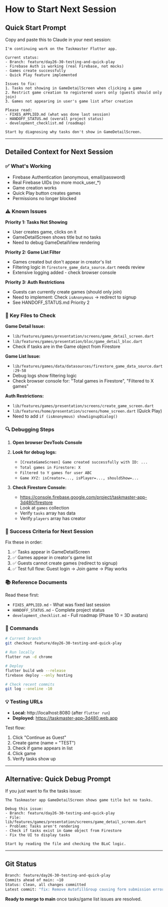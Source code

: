 # How to Start Next Session

## Quick Start Prompt

Copy and paste this to Claude in your next session:

```
I'm continuing work on the Taskmaster Flutter app.

Current status:
- Branch: feature/day26-30-testing-and-quick-play
- Firebase Auth is working (real Firebase, not mocks)
- Games create successfully
- Quick Play feature implemented

Issues to fix:
1. Tasks not showing in GameDetailScreen when clicking a game
2. Restrict game creation to registered users only (guests should only join)
3. Games not appearing in user's game list after creation

Please read:
- FIXES_APPLIED.md (what was done last session)
- HANDOFF_STATUS.md (overall project status)
- development_checklist.md (roadmap)

Start by diagnosing why tasks don't show in GameDetailScreen.
```

---

## Detailed Context for Next Session

### ✅ What's Working
- Firebase Authentication (anonymous, email/password)
- Real Firebase UIDs (no more mock_user_*)
- Game creation works
- Quick Play button creates games
- Permissions no longer blocked

### ⚠️ Known Issues

**Priority 1: Tasks Not Showing**
- User creates game, clicks on it
- GameDetailScreen shows title but no tasks
- Need to debug GameDetailView rendering

**Priority 2: Game List Filter**
- Games created but don't appear in creator's list
- Filtering logic in `firestore_game_data_source.dart` needs review
- Extensive logging added - check browser console

**Priority 3: Auth Restrictions**
- Guests can currently create games (should only join)
- Need to implement: Check `isAnonymous` → redirect to signup
- See HANDOFF_STATUS.md Priority 2

### 📂 Key Files to Check

**Game Detail Issue:**
- `lib/features/games/presentation/screens/game_detail_screen.dart`
- `lib/features/games/presentation/bloc/game_detail_bloc.dart`
- Check if tasks are in the Game object from Firestore

**Game List Issue:**
- `lib/features/games/data/datasources/firestore_game_data_source.dart:29-58`
- Debug logs show filtering logic
- Check browser console for: "Total games in Firestore", "Filtered to X games"

**Auth Restrictions:**
- `lib/features/games/presentation/screens/create_game_screen.dart`
- `lib/features/home/presentation/screens/home_screen.dart` (Quick Play)
- Need to add `if (isAnonymous) showSignupDialog()`

### 🔍 Debugging Steps

1. **Open browser DevTools Console**
2. **Look for debug logs:**
   - `[CreateGameScreen] Game created successfully with ID: ...`
   - `Total games in Firestore: X`
   - `Filtered to Y games for user ABC`
   - `Game XYZ: isCreator=..., isPlayer=..., shouldShow=...`

3. **Check Firestore Console:**
   - https://console.firebase.google.com/project/taskmaster-app-3d480/firestore
   - Look at `games` collection
   - Verify `tasks` array has data
   - Verify `players` array has creator

### 🎯 Success Criteria for Next Session

Fix these in order:
1. ✅ Tasks appear in GameDetailScreen
2. ✅ Games appear in creator's game list
3. ✅ Guests cannot create games (redirect to signup)
4. ✅ Test full flow: Guest login → Join game → Play works

### 📚 Reference Documents

Read these first:
- `FIXES_APPLIED.md` - What was fixed last session
- `HANDOFF_STATUS.md` - Complete project status
- `development_checklist.md` - Full roadmap (Phase 10 = 3D avatars)

### 🚀 Commands

```bash
# Current branch
git checkout feature/day26-30-testing-and-quick-play

# Run locally
flutter run -d chrome

# Deploy
flutter build web --release
firebase deploy --only hosting

# Check recent commits
git log --oneline -10
```

### 💡 Testing URLs

- **Local:** http://localhost:8080 (after `flutter run`)
- **Deployed:** https://taskmaster-app-3d480.web.app

Test flow:
1. Click "Continue as Guest"
2. Create game (name = "TEST")
3. Check if game appears in list
4. Click game
5. Verify tasks show up

---

## Alternative: Quick Debug Prompt

If you just want to fix the tasks issue:

```
The Taskmaster app GameDetailScreen shows game title but no tasks.

Debug this issue:
- Branch: feature/day26-30-testing-and-quick-play
- File: lib/features/games/presentation/screens/game_detail_screen.dart
- Problem: Tasks aren't rendering
- Check if tasks exist in Game object from Firestore
- Fix the UI to display tasks

Start by reading the file and checking the BLoC logic.
```

---

## Git Status

```bash
Branch: feature/day26-30-testing-and-quick-play
Commits ahead of main: ~10
Status: Clean, all changes committed
Latest commit: "fix: Remove AutofillGroup causing form submission errors"
```

**Ready to merge to main** once tasks/game list issues are resolved.
